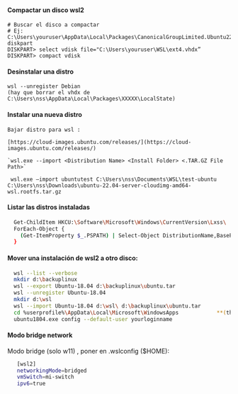 
#### Compactar un disco wsl2

    # Buscar el disco a compactar
    # Ej: C:\Users\youruser\AppData\Local\Packages\CanonicalGroupLimited.Ubuntu22.04LTS_79rhkp1fndgsc\LocalState\ext4.vhdx
    diskpart
    DISKPART> select vdisk file="C:\Users\youruser\WSL\ext4.vhdx”
    DISKPART> compact vdisk


#### Desinstalar una distro

    wsl --unregister Debian
    (hay que borrar el vhdx de C:\Users\nss\AppData\Local\Packages\XXXXX\LocalState)
    
#### Instalar una nueva distro

    Bajar distro para wsl : 

    [https://cloud-images.ubuntu.com/releases/](https://cloud-images.ubuntu.com/releases/)

    `wsl.exe --import <Distribution Name> <Install Folder> <.TAR.GZ File Path>`

     wsl.exe —import ubuntutest C:\Users\nss\Documents\WSL\test-ubuntu C:\Users\nss\Downloads\ubuntu-22.04-server-cloudimg-amd64-wsl.rootfs.tar.gz

#### Listar las distros instaladas

 ```bash
   Get-ChildItem HKCU:\Software\Microsoft\Windows\CurrentVersion\Lxss\ |
   ForEach-Object {
     (Get-ItemProperty $_.PSPATH) | Select-Object DistributionName,BasePath
   }
 ```

#### Mover una instalación de wsl2 a otro disco:
 ```bash
   wsl --list --verbose
   mkdir d:\backuplinux
   wsl --export Ubuntu-18.04 d:\backuplinux\ubuntu.tar
   wsl --unregister Ubuntu-18.04
   mkdir d:\wsl
   wsl --import Ubuntu-18.04 d:\wsl\ d:\backuplinux\ubuntu.tar
   cd %userprofile%\AppData\Local\Microsoft\WindowsApps            **(this is not needed if in path)**
   ubuntu1804.exe config --default-user yourloginname
 ```

#### Modo bridge network
Modo bridge (solo w11) , poner en .wslconfig ($HOME):
```bash
   [wsl2]
   networkingMode=bridged
   vmSwitch=mi-switch
   ipv6=true
```

